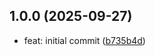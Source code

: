 ## 1.0.0 (2025-09-27)

* feat: initial commit ([b735b4d](https://github.com/boostpack/typescript-library-starter/commit/b735b4d))
